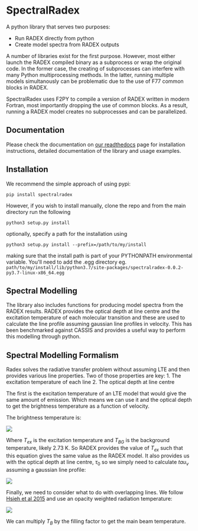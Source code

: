 # SpectralRadex
A python library that serves two purposes:

- Run RADEX directly from python
- Create model spectra from RADEX outputs
    
A number of libraries exist for the first purpose. However, most either launch the RADEX compiled binary as a subprocess or wrap the original code. In the former case, the creating of subprocesses can interfere with many Python multiprocessing methods. In the latter, running multiple models simultanously can be problematic due to the use of F77 common blocks in RADEX.

SpectralRadex uses F2PY to compile a version of RADEX written in modern Fortran, most importantly dropping the use of common blocks. As a result, running a RADEX model creates no subprocesses and can be parallelized.

## Documentation
Please check the documentation on [our readthedocs](https://spectralradex.readthedocs.io) page for installation instructions, detailed documentation of the library and usage examples. 

## Installation
We recommend the simple approach of using pypi:
```
pip install spectralradex
```
However, if you wish to install manually, clone the repo and from the main directory run the following
```
python3 setup.py install
```
optionally, specify a path for the installation using
```
python3 setup.py install --prefix=/path/to/my/install
```
making sure that the install path is part of your PYTHONPATH environmental variable. You'll need to add the .egg directory eg. ```path/to/my/install/lib/python3.7/site-packages/spectralradex-0.0.2-py3.7-linux-x86_64.egg```


## Spectral Modelling
The library also includes functions for producing model spectra from the RADEX results. RADEX provides the optical depth at line centre and the excitation temperature of each molecular transition and these are used to calculate the line profile assuming gaussian line profiles in velocity. This has been benchmarked against CASSIS and provides a useful way to perform this modelling through python.



## Spectral Modelling Formalism

Radex solves the radiative transfer problem without assuming LTE and then provides various line properties. Two of those properties are key:
    1. The excitation temperature of each line
    2. The optical depth at line centre
    
The first is the excitation temperature of an LTE model that would give the same amount of emission. Which means we can use it and the optical depth to get the brightness temperature as a function of velocity.

The brightness temperature is:

<img src="https://render.githubusercontent.com/render/math?math=T_B = [J_{\nu}(T_{ex})-J_{\nu}(T_{BG})](1-\exp(-\tau_v))">

Where $T_{ex}$ is the excitation temperature and $T_{BG}$ is the background temperature, likely 2.73 K. So RADEX provides the value of $T_{ex}$ such that this equation gives the same value as the RADEX model. It also provides us with the optical depth at line centre, $\tau_0$ so we simply need to calculate $tau_v$ assuming a gaussian line profile:

<img src="https://render.githubusercontent.com/render/math?math=\tau_v = \tau_0 e^{\left(-4ln(2)\frac{(v-v_0)^2}{\Delta v^2}\right)}">

Finally, we need to consider what to do with overlapping lines. We follow [Hsieh et al 2015](https://iopscience.iop.org/article/10.1088/0004-637X/802/2/126) and use an opacity weighted radiation temperature:

<img src="https://render.githubusercontent.com/render/math?math=T_B = \left(\frac{\Sigma_i J{\nu}(T^i_{ex})\tau^i_v}{\Sigma_i \tau^i_v}-J_{\nu}(T_{BG})\right)(1-\exp(-\tau_v))">

We can multiply $T_B$ by the filling factor to get the main beam temperature.

